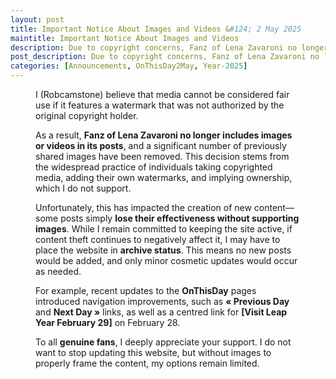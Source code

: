 ```yaml
---
layout: post
title: Important Notice About Images and Videos &#124; 2 May 2025
maintitle: Important Notice About Images and Videos
description: Due to copyright concerns, Fanz of Lena Zavaroni no longer adds images or videos to posts.
post_description: Due to copyright concerns, Fanz of Lena Zavaroni no longer adds images or videos to posts.
categories: [Announcements, OnThisDay2May, Year-2025]
---
```


<figure class="fig3">
<div class="CardLayout">
<div class="CardItem">
<p>I (Robcamstone) believe that media cannot be considered fair use if it features a watermark that was not authorized by the original copyright holder.</p>
<p>As a result, <strong>Fanz of Lena Zavaroni no longer includes images or videos in its posts</strong>, and a significant number of previously shared images have been removed. This decision stems from the widespread practice of individuals taking copyrighted media, adding their own watermarks, and implying ownership, which I do not support.</p>
<p>Unfortunately, this has impacted the creation of new content—some posts simply <strong>lose their effectiveness without supporting images</strong>. While I remain committed to keeping the site active, if content theft continues to negatively affect it, I may have to place the website in <strong>archive status</strong>. This means no new posts would be added, and only minor cosmetic updates would occur as needed.</p>
<p>For example, recent updates to the <strong>OnThisDay</strong> pages introduced navigation improvements, such as <strong>« Previous Day</strong> and <strong>Next Day »</strong> links, as well as a centred link for <strong>[Visit Leap Year February 29]</strong> on February 28.</p>
<p>To all <strong>genuine fans</strong>, I deeply appreciate your support. I do not want to stop updating this website, but without images to properly frame the content, my options remain limited.</p>
</div></div>
</figure>
